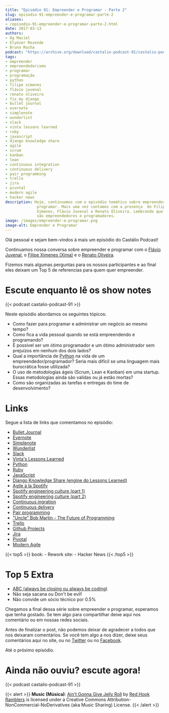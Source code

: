 ```yaml
---
title: "Episódio 91: Empreender e Programar - Parte 2"
slug: episodio-91-empreender-e-programar-parte-2
aliases:
- /episodio-91-empreender-e-programar-parte-2.html
date: 2017-03-13
authors:
- Og Maciel
- Elyézer Rezende
- Bruno Rocha
podcast: "https://archive.org/download/castalio-podcast-91/castalio-podcast-91.mp3"
tags:
- empreender
- empreendedorismo
- programar
- programação
- python
- filipe ximenes
- flávio juvenal
- renato oliveira
- fix my django
- bullet journal
- evernote
- simplenote
- wunderlist
- slack
- vinta lessons learned
- ruby
- javascript
- django knowledge share
- agile
- scrum
- kanban
- lean
- continuous integration
- continuous delivery
- pair programming
- trello
- jira
- pivotal
- modern agile
- hacker news
description: Hoje, continuamos com o episódio temático sobre empreender e
              programar. Mais uma vez contamos com a presença  do Filipe
              Ximenes, Flávio Juvenal e Renato Oliveira. Lembrando que  todos
              são empreendedores e programadores.
image: /images/empreender-e-programar.png
image-alt: Emprender e Programar
---
```


Olá pessoal e sejam bem-vindos à mais um episódio do Castálio Podcast!

Continuamos nossa conversa sobre empreender e programar com o [Flávio
Juvenal](https://twitter.com/flaviojuvenal), o [Filipe Ximenes
(Xima)](https://twitter.com/xima) e o [Renato
Oliveira](https://twitter.com/_renatoOliveira).

Fizemos mais algumas perguntas para os nossos participantes e ao final eles
deixam um Top 5 de referencias para quem quer empreender.

<div class="clearfix"></div>

# Escute enquanto lê os show notes

{{< podcast castalio-podcast-91 >}}

Neste episódio abordamos os seguintes tópicos:

- Como fazer para programar e administrar um negócio ao mesmo tempo?
- Como fica a vida pessoal quando se está empreendendo e programando?
- É possível ser um ótimo programador e um ótimo administrador sem
    prejuízos em nenhum dos dois lados?
- Qual a importância de [Python](https://www.python.org/) na vida de
    um empreendedor/programador? Seria mais difícil se uma linguagem
    mais burocrática fosse utilizada?
- O uso de metodologias ágeis (Scrum, Lean e Kanban) em uma startup.
    Essas metodologias ainda são validas ou já estão mortas?
- Como são organizadas as tarefas e entregas do time de
    desenvolvimento?

# Links

Segue a lista de links que comentamos no episódio:

- [Bullet Journal](http://bulletjournal.com/)
- [Evernote](https://evernote.com/)
- [Simplenote](https://simplenote.com/)
- [Wunderlist](https://www.wunderlist.com/)
- [Slack](https://slack.com/)
- [Vinta's Lessons Learned](https://www.vinta.com.br/lessons-learned/)
- [Python](https://www.python.org/)
- [Ruby](https://www.ruby-lang.org/)
- [JavaScript](https://en.wikipedia.org/wiki/JavaScript)
- [Django Knowledge Share (engine do Lessons Learned)](https://github.com/vintasoftware/django-knowledge-share)
- [Agile à la Spotify](https://labs.spotify.com/2013/03/20/agile-a-la-spotify/)
- [Spotify engineering culture (part 1)](https://labs.spotify.com/2014/03/27/spotify-engineering-culture-part-1/)
- [Spotify engineering culture (part 2)](https://labs.spotify.com/2014/09/20/spotify-engineering-culture-part-2/)
- [Continuous ingration](https://en.wikipedia.org/wiki/Continuous_integration)
- [Continuous delivery](https://en.wikipedia.org/wiki/Continuous_delivery)
- [Pair programming](https://en.wikipedia.org/wiki/Pair_programming)
- ["Uncle" Bob Martin - The Future of Programming](https://www.youtube.com/watch?v=ecIWPzGEbFc)
- [Trello](https://trello.com/)
- [Github Projects](https://help.github.com/articles/about-projects/)
- [Jira](https://www.atlassian.com/software/jira)
- [Pivotal](https://pivotal.io/)
- [Modern Agile](http://modernagile.org/)

{{< top5 >}}
book:
    - Rework
site:
    - Hacker News
{{< /top5 >}}

# Top 5 Extra

- [ABC (always be closing ou always be coding)](https://www.youtube.com/watch?v=v9XW6P0tiVc)
- Não seja sacana ou Don't be evil!
- Não convide um sócio técnico por 0.5%

Chegamos a final dessa série sobre empreender e programar, esperamos que tenha
gostado. Se tem algo para compartilhar deixe aqui nos comentário ou em nossas
redes sociais.

Antes de finalizar o post, não podemos deixar de agradecer a todos que nos
deixaram comentários. Se você tem algo a nos dizer, deixe seus comentários aqui
no site, ou no [Twitter](https://twitter.com/castaliopod) ou no
[Facebook](https://www.facebook.com/castaliopod).

Até o próximo episódio.

# Ainda não ouviu? escute agora!

{{< podcast castalio-podcast-91 >}}

{{< alert >}}
**Music (Música)**: [Ain\'t Gonna Give Jelly
Roll](http://freemusicarchive.org/music/Red_Hook_Ramblers/Live__WFMU_on_Antique_Phonograph_Music_Program_with_MAC_Feb_8_2011/Red_Hook_Ramblers_-_12_-_Aint_Gonna_Give_Jelly_Roll)
by [Red Hook Ramblers](http://www.redhookramblers.com/) is licensed under a
Creative Commons Attribution-NonCommercial-NoDerivatives (aka Music Sharing)
License.
{{< /alert >}}
